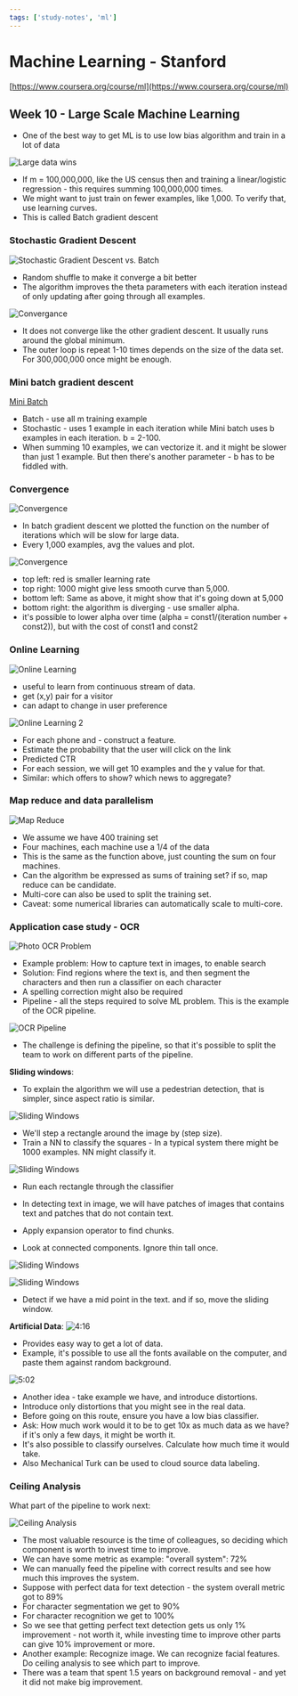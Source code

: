 ```yaml
---
tags: ['study-notes', 'ml']
---
```


# Machine Learning - Stanford
[https://www.coursera.org/course/ml](https://www.coursera.org/course/ml)

## Week 10 - Large Scale Machine Learning
- One of the best way to get ML is to use low bias algorithm and train in a lot of data

![Large data wins](http://i.imgur.com/z5qXQ3D.png)

- If m = 100,000,000, like the US census then and training a linear/logistic regression - this requires summing 100,000,000 times.
- We might want to just train on fewer examples, like 1,000. To verify that, use learning curves.
- This is called Batch gradient descent

### Stochastic Gradient Descent

![Stochastic Gradient Descent vs. Batch](http://i.imgur.com/QEsRIKl.png)

- Random shuffle to make it converge a bit better
- The algorithm improves the theta parameters with each iteration instead of only updating after going through all examples.

![Convergance](http://i.imgur.com/qXFG73W.png)

- It does not converge like the other gradient descent. It usually runs around the global minimum.
- The outer loop is repeat 1-10 times depends on the size of the data set. For 300,000,000 once might be enough.


### Mini batch gradient descent

[Mini Batch](http://i.imgur.com/hMl15Aj.png)

- Batch - use all m training example
- Stochastic - uses 1 example in each iteration while Mini batch uses b examples in each iteration. b = 2-100.
- When summing 10 examples, we can vectorize it. and it might be slower than just 1 example. But then there's another parameter - b has to be fiddled with.

### Convergence

![Convergence](http://i.imgur.com/grywkjw.png)

- In batch gradient descent we plotted the function on the number of iterations which will be slow for large data.
- Every 1,000 examples, avg the values and plot.

![Convergence](http://i.imgur.com/qvkHopg.png)

- top left: red is smaller learning rate
- top right: 1000 might give less smooth curve than 5,000.
- bottom left: Same as above, it might show that it's going down at 5,000
- bottom right: the algorithm is diverging - use smaller alpha.
- it's possible to lower alpha over time (alpha = const1/(iteration number + const2)), but with the cost of const1 and const2

### Online Learning

![Online Learning](http://i.imgur.com/TaEOPeP.png)

- useful to learn from continuous stream of data.
- get (x,y) pair for a visitor
- can adapt to change in user preference

![Online Learning 2](http://i.imgur.com/brNW92B.png)

- For each phone and - construct a feature.
- Estimate the probability that the user will click on the link
- Predicted CTR
- For each session, we will get 10 examples and the y value for that.
- Similar: which offers to show? which news to aggregate?

### Map reduce and data parallelism

![Map Reduce](http://i.imgur.com/MtxU9Rr.png)

- We assume we have 400 training set
- Four machines, each machine use a 1/4 of the data
- This is the same as the function above, just counting the sum on four machines.
- Can the algorithm be expressed as sums of training set? if so, map reduce can be candidate.
- Multi-core can also be used to split the training set.
- Caveat: some numerical libraries can automatically scale to multi-core.

### Application case study - OCR

![Photo OCR Problem](http://i.imgur.com/OpQvmzf.png)

- Example problem: How to capture text in images, to enable search
- Solution: Find regions where the text is, and then segment the characters and then run a classifier on each character
- A spelling correction might also be required
- Pipeline - all the steps required to solve ML problem. This is the example of the OCR pipeline.

![OCR Pipeline](http://i.imgur.com/LMCqvVc.png)

- The challenge is defining the pipeline, so that it's possible to split the team to work on different parts of the pipeline.

**Sliding windows**:

- To explain the algorithm we will use a pedestrian detection, that is simpler, since aspect ratio is similar.

![Sliding Windows](http://i.imgur.com/3JcPs6S.png)

- We'll step a rectangle around the image by (step size).
- Train a NN to classify the squares - In a typical system there might be 1000 examples. NN might classify it.

![Sliding Windows](http://i.imgur.com/lryMNIL.png)

- Run each rectangle through the classifier

- In detecting text in image, we will have patches of images that contains text and patches that do not contain text.
- Apply expansion operator to find chunks.
- Look at connected components. Ignore thin tall once.

![Sliding Windows](http://i.imgur.com/ExeksJF.png)

![Sliding Windows](http://i.imgur.com/dtKJiZ1.png)

- Detect if we have a mid point in the text. and if so, move the sliding window.

**Artificial Data**:
![4:16]()

- Provides easy way to get a lot of data.
- Example, it's possible to use all the fonts available on the computer, and paste them against random background.

![5:02]()
- Another idea - take example we have, and introduce distortions.
- Introduce only distortions that you might see in the real data.
- Before going on this route, ensure you have a low bias classifier.
- Ask: How much work would it to be to get 10x as much data as we have? if it's only a few days, it might be worth it.
- It's also possible to classify ourselves. Calculate how much time it would take.
- Also Mechanical Turk can be used to cloud source data labeling.

### Ceiling Analysis
What part of the pipeline to work next:

![Ceiling Analysis](http://i.imgur.com/cbZB1Y2l.png)

- The most valuable resource is the time of colleagues, so deciding which component is worth to invest time to improve.
- We can have some metric as example: "overall system": 72%
- We can manually feed the pipeline with correct results and see how much this improves the system.
- Suppose with perfect data for text detection - the system overall metric got to 89%
- For character segmentation we get to 90%
- For character recognition we get to 100%
- So we see that getting perfect text detection gets us only 1% improvement - not worth it, while investing time to improve other parts can give 10% improvement or more.
- Another example: Recognize image. We can recognize facial features. Do ceiling analysis to see which part to improve.
- There was a team that spent 1.5 years on background removal - and yet it did not make big improvement.
